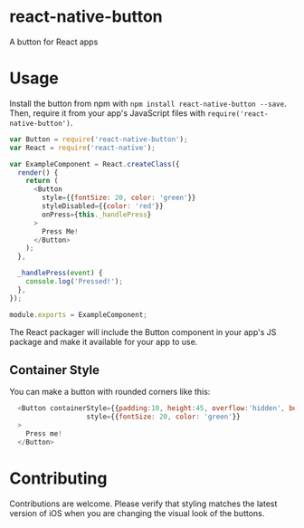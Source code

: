 # react-native-button
A button for React apps

# Usage

Install the button from npm with `npm install react-native-button --save`. Then, require it from your app's JavaScript files with `require('react-native-button')`.

```js
var Button = require('react-native-button');
var React = require('react-native');

var ExampleComponent = React.createClass({
  render() {
    return (
      <Button
        style={{fontSize: 20, color: 'green'}}
        styleDisabled={{color: 'red'}}
        onPress={this._handlePress}
      >
        Press Me!
      </Button>
    );
  },

  _handlePress(event) {
    console.log('Pressed!');
  },
});

module.exports = ExampleComponent;
```

The React packager will include the Button component in your app's JS package and make it available for your app to use.

## Container Style

You can make a button with rounded corners like this:

```js
  <Button containerStyle={{padding:10, height:45, overflow:'hidden', borderRadius:4, backgroundColor: 'white' }}
                   style={{fontSize: 20, color: 'green'}}
  >
    Press me!
  </Button>
```

# Contributing

Contributions are welcome. Please verify that styling matches the latest version of iOS when you are changing the visual look of the buttons.
